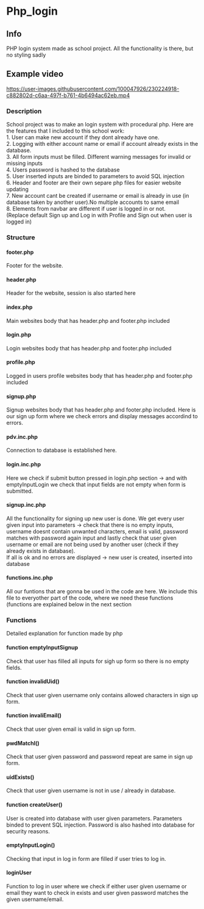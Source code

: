 # Php_login
<h2> Info </h2>
<div>PHP login system made as school project. All the functionality is there, but no styling sadly </div>


<h2> Example video</h2>


https://user-images.githubusercontent.com/100047926/230224918-c882802d-c6aa-497f-b761-4b6494ac62eb.mp4


<h3>Description </h3>
<div> School project was to make an login system with procedural php. Here are the features that I included to this school work: </div>
<div>1. User can make new account if they dont already have one.</div>
<div>2. Logging with either account name or email if account already exists in the database.</div>
<div>3. All form inputs must be filled. Different warning messages for invalid or missing inputs</div>
<div>4. Users password is hashed to the database</div>
<div>5. User inserted inputs are binded to parameters to avoid SQL injection</div>
<div>6. Header and footer are their own separe php files for easier website updating</div>
<div>7. New account cant be created if username or email is already in use (in database taken by another user).No multiple accounts to same email</div>
<div>8. Elements from navbar are different if user is logged in or not. </div> <div>(Replace default Sign up and Log in with Profile and Sign out when user is logged in)  </div>

<h3> Structure </h3>
<h4>footer.php </h4>
<div> Footer for the website.</div>

<h4> header.php</h4>
<div>Header for the website, session is also started here </div>

<h4> index.php</h4>
<div>Main websites body that has header.php and footer.php included</div>

<h4> login.php</h4>
<div>Login websites body that has header.php and footer.php included</div>

<h4> profile.php</h4>
<div>Logged in users profile websites body that has header.php and footer.php included</div>

<h4> signup.php</h4>
<div>Signup websites body that has header.php and footer.php included. Here is our sign up form where we check errors and display messages accordind to errors.</div>

<h4> pdv.inc.php</h4>
<div>Connection to database is established here.</div>

<h4> login.inc.php</h4>
<div>Here we check if submit button pressed in login.php section -> and with emptyInputLogin we check that input fields are not empty when form is submitted. </div>

<h4> signup.inc.php</h4>
<div>All the functionality for signing up new user is done. We get every user given input into parameters -> check that there is no empty inputs, username doesnt contain unwanted characters, email is valid, password matches with password again input and lastly check that user given username or email are not being used by another user (check if they already exists in database). </div>
<div> If all is ok and no errors are displayed -> new user is created, inserted into database </div>



<h4> functions.inc.php</h4>
<div>All our funtions that are gonna be used in the code are here. We include this file to everyother part of the code, where we need these functions (functions are explained below in the next section </div>

<h3> Functions </h3>
<div> Detailed explanation for function made by php</div>

<h4> function emptyInputSignup </h4>
<div>Check that user has filled all inputs for sigh up form so there is no empty fields.</div>

<h4> function invalidUid() </h4>
<div>Check that user given username only contains allowed characters in sign up form.</div>

<h4> function invaliEmail() </h4>
<div>Check that user given email is valid in sign up form.</div>

<h4> pwdMatchl() </h4>
<div>Check that user given password and password repeat are same in sign up form.</div>

<h4> uidExists() </h4>
<div>Check that user given username is not in use / already in database.</div>

<h4> function createUser() </h4>
<div>User is created into database with user given parameters. Parameters binded to prevent SQL injection. Password is also hashed into database for security reasons.</div>

<h4> emptyInputLogin()</h4>
<div>Checking that input in log in form are filled if user tries to log in.</div>

<h4>loginUser </h4>
<div> Function to log in user where we check if either user given username or email they want to check in exists and user given password matches the given username/email.</div>
